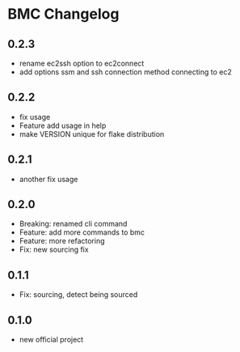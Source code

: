 # BMC Changelog

## 0.2.3
- rename ec2ssh option to ec2connect
- add options ssm and ssh connection method connecting to ec2

## 0.2.2
- fix usage
- Feature add usage in help
- make VERSION unique for flake distribution

## 0.2.1
- another fix usage

## 0.2.0
- Breaking: renamed cli command
- Feature: add more commands to bmc
- Feature: more refactoring
- Fix: new sourcing fix

## 0.1.1
- Fix: sourcing, detect being sourced 

## 0.1.0

- new official project
